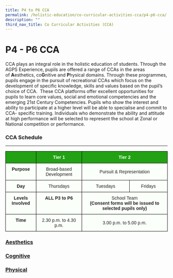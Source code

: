 ```yaml
---
title: P4 to P6 CCA
permalink: /holistic-education/co-curricular-activities-cca/p4-p6-cca/
description: ""
third_nav_title: Co Curricular Activities (CCA)
---
```

P4 - P6 CCA
===========

CCA plays an integral role in the holistic education of students. Through the AGPS Experience, pupils are offered a range of CCAs in the areas of **A**esthetics, co**G**nitive and **P**hysical domains. Through these programmes, pupils engage in the pursuit of recreational CCAs which focus on the development of specific knowledge, skills and values based on the pupil’s choice of CCA.  These CCA platforms offer excellent opportunities for pupils to learn core values, social and emotional competencies and the emerging 21st Century Competencies. Pupils who show the interest and ability to participate at a higher level will be able to specialise and commit to CCA- specific training. Individuals who demonstrate the ability and attitude at high performance will be selected to represent the school at Zonal or National competition or performance.

### CCA Schedule
------------

<style type="text/css">
.tg  {border-collapse:collapse;border-spacing:0;}
.tg td{border-color:black;border-style:solid;border-width:1px;font-family:Arial, sans-serif;font-size:14px;
  overflow:hidden;padding:10px 5px;word-break:normal;}
.tg th{border-color:black;border-style:solid;border-width:1px;font-family:Arial, sans-serif;font-size:14px;
  font-weight:normal;overflow:hidden;padding:10px 5px;word-break:normal;}
.tg .tg-1h0n{background-color:#22A114;color:#FBFFFA;font-weight:bold;text-align:center;vertical-align:top}
.tg .tg-5teg{background-color:#FBFFFA;color:#222;font-weight:bold;text-align:center;vertical-align:top}
.tg .tg-s6uv{background-color:#FBFFFA;color:#222;text-align:center;vertical-align:middle}
</style>
<table class="tg">
<thead>
  <tr>
    <th class="tg-1h0n"></th>
    <th class="tg-1h0n"><span style="color:#FBFFFA;background-color:#22A114">Tier 1</span></th>
    <th class="tg-1h0n" colspan="2"><span style="color:#FBFFFA;background-color:#22A114">Tier 2</span></th>
  </tr>
</thead>
<tbody>
  <tr>
    <td class="tg-5teg">Purpose</td>
    <td class="tg-s6uv"><span style="color:#222;background-color:#FBFFFA">Broad-based Development</span></td>
    <td class="tg-s6uv" colspan="2"><span style="color:#222;background-color:#FBFFFA">Pursuit &amp; Representation</span></td>
  </tr>
  <tr>
    <td class="tg-5teg">Day</td>
    <td class="tg-s6uv"><span style="color:#222;background-color:#FBFFFA">Thursdays</span></td>
    <td class="tg-s6uv"><span style="color:#222;background-color:#FBFFFA">Tuesdays</span></td>
    <td class="tg-s6uv"><span style="color:#222;background-color:#FBFFFA">Fridays</span></td>
  </tr>
  <tr>
    <td class="tg-5teg">Levels Involved</td>
    <td class="tg-5teg">ALL<span style="font-weight:bold"> </span><span style="font-weight:bold;color:#222;background-color:#FBFFFA">P3 to P6</span></td>
    <td class="tg-s6uv" colspan="2"><span style="color:#222;background-color:#FBFFFA">School Team</span><br><span style="font-weight:bold">(Consent forms will be issued to selected pupils only)</span></td>
  </tr>
  <tr>
    <td class="tg-5teg">Time</td>
    <td class="tg-s6uv"><span style="color:#222;background-color:#FBFFFA">2.30 p.m. to 4.30 p.m.</span></td>
    <td class="tg-s6uv" colspan="2"><span style="color:#222;background-color:#FBFFFA">3.00 p.m. to 5.00 p.m.</span></td>
  </tr>
</tbody>
</table>

### [Aesthetics](/holistic-education/co-curricular-activities-cca/p4-p6-cca/aesthetics)

### [Cognitive](/holistic-education/co-curricular-activities-cca/p4-p6-cca/cognitive)

### [Physical](/holistic-education/co-curricular-activities-cca/p4-p6-cca/physical)